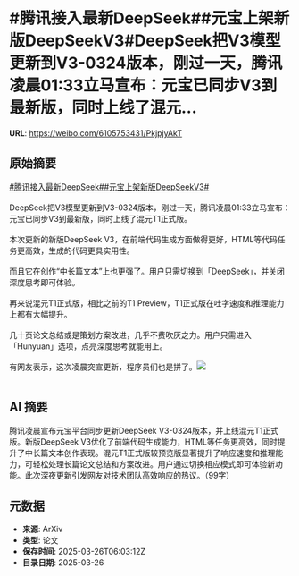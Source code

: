 # #腾讯接入最新DeepSeek##元宝上架新版DeepSeekV3#DeepSeek把V3模型更新到V3-0324版本，刚过一天，腾讯凌晨01:33立马宣布：元宝已同步V3到最新版，同时上线了混元...

**URL**: https://weibo.com/6105753431/PkjpjyAkT

## 原始摘要

<a href="https://m.weibo.cn/search?containerid=231522type%3D1%26t%3D10%26q%3D%23%E8%85%BE%E8%AE%AF%E6%8E%A5%E5%85%A5%E6%9C%80%E6%96%B0DeepSeek%23&amp;extparam=%23%E8%85%BE%E8%AE%AF%E6%8E%A5%E5%85%A5%E6%9C%80%E6%96%B0DeepSeek%23" data-hide=""><span class="surl-text">#腾讯接入最新DeepSeek#</span></a><a href="https://m.weibo.cn/search?containerid=231522type%3D1%26t%3D10%26q%3D%23%E5%85%83%E5%AE%9D%E4%B8%8A%E6%9E%B6%E6%96%B0%E7%89%88DeepSeekV3%23&amp;extparam=%23%E5%85%83%E5%AE%9D%E4%B8%8A%E6%9E%B6%E6%96%B0%E7%89%88DeepSeekV3%23" data-hide=""><span class="surl-text">#元宝上架新版DeepSeekV3#</span></a><br><br>DeepSeek把V3模型更新到V3-0324版本，刚过一天，腾讯凌晨01:33立马宣布：元宝已同步V3到最新版，同时上线了混元T1正式版。<br><br>本次更新的新版DeepSeek V3，在前端代码生成方面做得更好，HTML等代码任务更高效，生成的代码更具实用性。<br><br>而且它在创作“中长篇文本”上也更强了。用户只需切换到「DeepSeek」，并关闭深度思考即可体验。<br><br>再来说混元T1正式版，相比之前的T1 Preview，T1正式版在吐字速度和推理能力上都有大幅提升。<br><br>几十页论文总结或是策划方案改进，几乎不费吹灰之力。用户只需进入「Hunyuan」选项，点亮深度思考就能用上。<br><br>有网友表示，这次凌晨突宣更新，程序员们也是拼了。<img style="" src="https://tvax3.sinaimg.cn/large/006Fd7o3gy1hzu80awsqqj312w1ce4d7.jpg" referrerpolicy="no-referrer"><br><br>

## AI 摘要

腾讯凌晨宣布元宝平台同步更新DeepSeek V3-0324版本，并上线混元T1正式版。新版DeepSeek V3优化了前端代码生成能力，HTML等任务更高效，同时提升了中长篇文本创作表现。混元T1正式版较预览版显著提升了响应速度和推理能力，可轻松处理长篇论文总结和方案改进。用户通过切换相应模式即可体验新功能。此次深夜更新引发网友对技术团队高效响应的热议。（99字）

## 元数据

- **来源**: ArXiv
- **类型**: 论文
- **保存时间**: 2025-03-26T06:03:12Z
- **目录日期**: 2025-03-26
